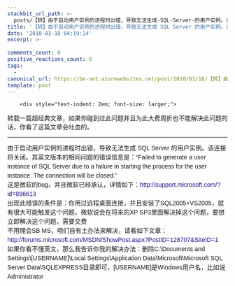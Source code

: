 ```yaml
---
stackbit_url_path: >-
  posts/【转】由于启动用户实例的进程时出错，导致无法生成-SQL-Server-的用户实例。该连接将关闭
title: '【转】由于启动用户实例的进程时出错，导致无法生成 SQL Server 的用户实例。该连接将关闭'
date: '2010-03-18 04:19:14'
excerpt: >-
  
comments_count: 0
positive_reactions_count: 0
tags: 
  - 
canonical_url: https://be-net.azurewebsites.net/post/2010/03/18/【转】由于启动用户实例的进程时出错，导致无法生成-SQL-Server-的用户实例。该连接将关闭
template: post
---
```


        <div style="text-indent: 2em; font-size: larger;">
<p>转载一篇超经典文章，如果你碰到过此问题并且为此大费周折也不能解决此问题的话，你看了这篇文章会吐血的。</p>
<hr>
<p><span class="Apple-style-span" style="font-family: verdana, sans-serif; line-height: 21px; ">由于启动用户实例的进程时出错，导致无法生成 SQL Server 的用户实例。该连接将关闭。其英文版本的相同问题的错误信息是：“Failed to generate a user instance of SQL Server due to a failure in starting the process for the user instance. The connection will be closed.”<br>
这是微软的bug，并且微软已经承认，详情如下：<a href="http://support.microsoft.com/?id=896613" style="text-decoration: none; color: rgb(51, 102, 1); "><font color="#22148d">http://support.microsoft.com/?id=896613</font></a><br>
出现此错误的条件是：你用过远程桌面连接，并且安装了SQL2005+VS2005，就有很大可能触发这个问题，微软说会在将来的XP SP3里面解决掉这个问题，要想立即解决这个问题，需要交费<br>
不用理会SB MS，咱们自有土办法来解决，请看如下文章：<a href="http://forums.microsoft.com/MSDN/ShowPost.aspx?PostID=128707&amp;SiteID=1" style="text-decoration: none; color: rgb(0, 107, 173); "><font color="#22148d">http://forums.microsoft.com/MSDN/ShowPost.aspx?PostID=128707&amp;SiteID=1</font></a><br>
如果你看不懂英文，那么我告诉你我的解决办法：删除C:\Documents and Settings\[USERNAME]\Local Settings\Application Data\Microsoft\Microsoft SQL Server Data\SQLEXPRESS目录即可，[USERNAME]是Windows用户名，比如说Administrator</span></p>
</div>
      
